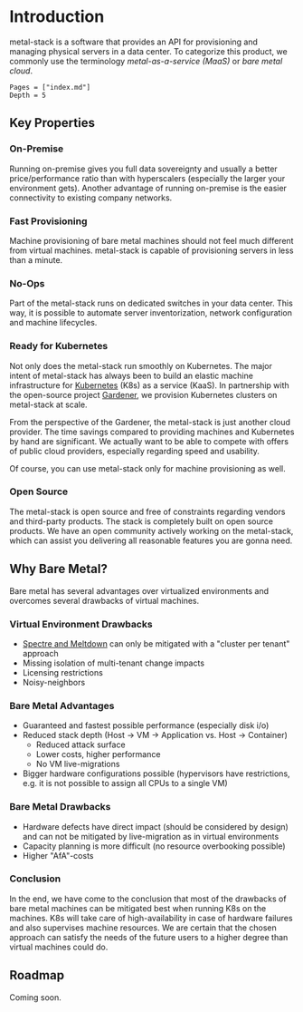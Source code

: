 # Introduction

metal-stack is a software that provides an API for provisioning and managing physical servers in a data center. To categorize this product, we commonly use the terminology _metal-as-a-service (MaaS)_ or _bare metal cloud_.

```@contents
Pages = ["index.md"]
Depth = 5
```

## Key Properties

### On-Premise

Running on-premise gives you full data sovereignty and usually a better price/performance ratio than with hyperscalers (especially the larger your environment gets). Another advantage of running on-premise is the easier connectivity to existing company networks.

### Fast Provisioning

Machine provisioning of bare metal machines should not feel much different from virtual machines. metal-stack is capable of provisioning servers in less than a minute.

### No-Ops

Part of the metal-stack runs on dedicated switches in your data center. This way, it is possible to automate server inventorization, network configuration and machine lifecycles.

### Ready for Kubernetes

Not only does the metal-stack run smoothly on Kubernetes. The major intent of metal-stack has always been to build an elastic machine infrastructure for [Kubernetes](https://kubernetes.io/) (K8s) as a service (KaaS). In partnership with the open-source project [Gardener](https://gardener.cloud/), we provision Kubernetes clusters on metal-stack at scale.

From the perspective of the Gardener, the metal-stack is just another cloud provider. The time savings compared to providing machines and Kubernetes by hand are significant. We actually want to be able to compete with offers of public cloud providers, especially regarding speed and usability.

Of course, you can use metal-stack only for machine provisioning as well.

### Open Source

The metal-stack is open source and free of constraints regarding vendors and third-party products. The stack is completely built on open source products. We have an open community actively working on the metal-stack, which can assist you delivering all reasonable features you are gonna need.

## Why Bare Metal?

Bare metal has several advantages over virtualized environments and overcomes several drawbacks of virtual machines.

### Virtual Environment Drawbacks

- [Spectre and Meltdown](https://meltdownattack.com/) can only be mitigated with a "cluster per tenant" approach
- Missing isolation of multi-tenant change impacts
- Licensing restrictions
- Noisy-neighbors

### Bare Metal Advantages

- Guaranteed and fastest possible performance (especially disk i/o)
- Reduced stack depth (Host -> VM -> Application vs. Host -> Container)
  - Reduced attack surface
  - Lower costs, higher performance
  - No VM live-migrations
- Bigger hardware configurations possible (hypervisors have restrictions, e.g. it is not possible to assign all CPUs to a single VM)

### Bare Metal Drawbacks

- Hardware defects have direct impact (should be considered by design) and can not be mitigated by live-migration as in virtual environments
- Capacity planning is more difficult (no resource overbooking possible)
- Higher "AfA"-costs

### Conclusion

In the end, we have come to the conclusion that most of the drawbacks of bare metal machines can be mitigated best when running K8s on the machines. K8s will take care of high-availability in case of hardware failures and also supervises machine resources. We are certain that the chosen approach can satisfy the needs of the future users to a higher degree than virtual machines could do.

## Roadmap

Coming soon.
